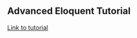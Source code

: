 
## Advanced Eloquent Tutorial

[Link to tutorial](https://laracasts.com/series/advanced-eloquent)


